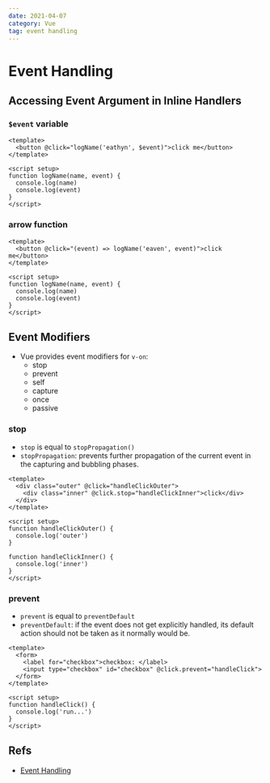 ```yaml
---
date: 2021-04-07
category: Vue
tag: event handling
---
```


# Event Handling

## Accessing Event Argument in Inline Handlers

### `$event` variable

```vue
<template>
  <button @click="logName('eathyn', $event)">click me</button>
</template>

<script setup>
function logName(name, event) {
  console.log(name)
  console.log(event)
}
</script>
```

### arrow function

```vue
<template>
  <button @click="(event) => logName('eaven', event)">click me</button>
</template>

<script setup>
function logName(name, event) {
  console.log(name)
  console.log(event)
}
</script>
```

## Event Modifiers

- Vue provides event modifiers for `v-on`:
  - stop
  - prevent
  - self
  - capture
  - once
  - passive

### stop

- `stop` is equal to `stopPropagation()`
- `stopPropagation`: prevents further propagation of the current event in the capturing and bubbling phases.

```vue
<template>
  <div class="outer" @click="handleClickOuter">
    <div class="inner" @click.stop="handleClickInner">click</div>
  </div>
</template>

<script setup>
function handleClickOuter() {
  console.log('outer')
}

function handleClickInner() {
  console.log('inner')
}
</script>
```

### prevent

- `prevent` is equal to `preventDefault`
- `preventDefault`: if the event does not get explicitly handled, its default action should not be taken as it normally would be.

```vue
<template>
  <form>
    <label for="checkbox">checkbox: </label>
    <input type="checkbox" id="checkbox" @click.prevent="handleClick">
  </form>
</template>

<script setup>
function handleClick() {
  console.log('run...')
}
</script>
```

## Refs

- [Event Handling](https://vuejs.org/guide/essentials/event-handling.html)
